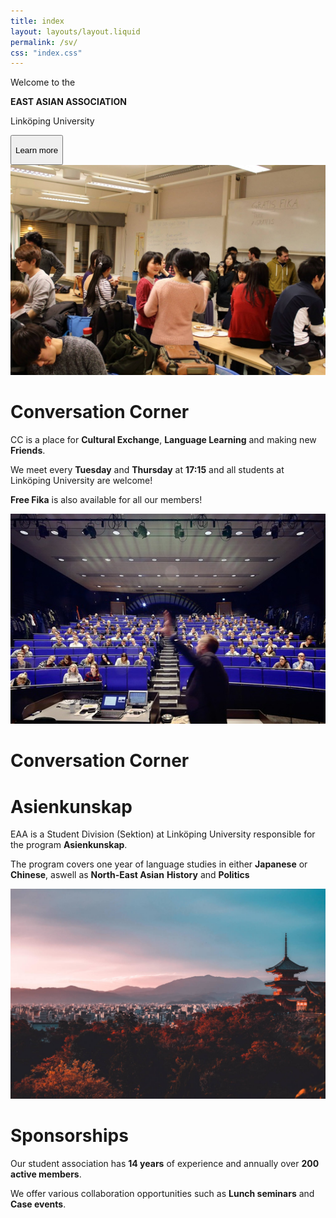 ```yaml
---
title: index
layout: layouts/layout.liquid
permalink: /sv/
css: "index.css" 
---
```


<main class="frontpage">
  <div id="banner" class="banner">
    <div class="banner-background"></div>
    <div class="banner-text centered">
      <p id="top">Welcome to the
      </p>
      <p id="middle">
        <strong>EAST ASIAN ASSOCIATION</strong>
      </p>
      <p id="bottom">
        Linköping University
      </p>
      <button class="banner-button fadeOnHover" onClick=scrollToContent()>
        <p>Learn more</p>
      </button>
    </div>
  </div>
  <div id="learn-more" class="summary">
    <div class="panel">
      <div class="panel-container">
        <div class="panel-image">
          <img src="/img/cc-fika.jpg" alt="cc-fika">
        </div>
        <div class="panel-spacer"></div>
        <div class="panel-text">
          <h1 class="red">Conversation Corner</h1>
          <p>CC is a place for
            <strong>Cultural Exchange</strong>,
            <strong>Language Learning</strong>
            and making new
            <strong>Friends</strong>.
          </p>
          <p> We meet every
            <strong>Tuesday</strong>
            and
            <strong>Thursday</strong>
            at
            <strong>17:15</strong>
            and all students at Linköping University are welcome!
          </p>
          <p>
            <strong>Free Fika</strong>
            is also available for all our members!</p>
        </div>
      </div>
    </div>
    <div class="panel reversed">
      <div class="panel-container">
        <div class="panel-image">
          <img src="/img/asienkunskap.jpg" alt="asienkunskap">
        </div>
        <div class="panel-spacer"></div>
        <div class="panel-text">
          <h1 class="red">Conversation Corner</h1>
          <h1>Asienkunskap</h1>
          <p>EAA is a Student Division (Sektion) at Linköping University responsible for the program
            <strong>Asienkunskap</strong>.</p>
          <p>The program covers one year of language studies in either
            <strong>Japanese</strong>
            or
            <strong>Chinese</strong>, aswell as
            <strong>North-East Asian</strong>
            <strong>History</strong>
            and
            <strong>Politics</strong>
          </p>
        </div>
      </div>
    </div>
    <div class="panel">
      <div class="panel-container">
        <div class="panel-image">
          <img src="/img/sponsor.jpg" alt="sponsor">
        </div>
        <div class="panel-spacer"></div>
        <div class="panel-text">
          <h1 class="red">Sponsorships</h1>
          <p>Our student association has
            <strong>14 years</strong>
            of experience and annually over
            <strong>200 active members</strong>.</p>
          <p>We offer various collaboration opportunities such as
            <strong>Lunch seminars</strong>
            and
            <strong>Case events</strong>.</p>
        </div>
      </div>
    </div>
  </div>
</main>

<script>
  function scrollToContent() {
    const element = document.getElementById("banner");
    scroll({
      top: element.scrollHeight,
      behavior: "smooth",
    });
  }
</script>